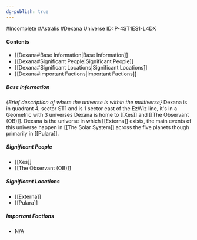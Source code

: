 ```yaml
---
dg-publish: true
---
```

#Incomplete #Astralis #Dexana
Universe ID: P-4ST1ES1-L4DX
#### Contents
- [[Dexana#Base Information|Base Information]]
- [[Dexana#Significant People|Significant People]]
- [[Dexana#Significant Locations|Significant Locations]]
- [[Dexana#Important Factions|Important Factions]]
##### Base Information
*{Brief description of where the universe is within the multiverse}*
Dexana is in quadrant 4, sector ST1 and is 1 sector east of the EzWiz line, it's in a Geometric with 3 universes
Dexana is home to [[Xes]] and [[The Observant (OB)]].
Dexana is the universe in which [[Externa]] exists, the main events of this universe happen in [[The Solar System]] across the five planets though primarily in [[Pulara]].

##### Significant People
- [[Xes]]
- [[The Observant (OB)]]
##### Significant Locations
- [[Externa]]
- [[Pulara]]
##### Important Factions
- N/A